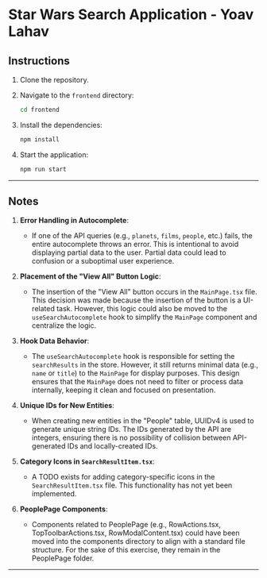 # Star Wars Search Application - Yoav Lahav

## Instructions

1. Clone the repository.

2. Navigate to the `frontend` directory:
   ```bash
   cd frontend 
   ```
3. Install the dependencies:
   ```bash
   npm install
   ```

   
2. Start the application:
   ```bash
   npm run start
   ```

---

## Notes

1. **Error Handling in Autocomplete**:

   - If one of the API queries (e.g., `planets`, `films`, `people`, etc.) fails, the entire autocomplete throws an error. This is intentional to avoid displaying partial data to the user. Partial data could lead to confusion or a suboptimal user experience.

2. **Placement of the "View All" Button Logic**:

   - The insertion of the "View All" button occurs in the `MainPage.tsx` file. This decision was made because the insertion of the button is a UI-related task. However, this logic could also be moved to the `useSearchAutocomplete` hook to simplify the `MainPage` component and centralize the logic.

3. **Hook Data Behavior**:

   - The `useSearchAutocomplete` hook is responsible for setting the `searchResults` in the store. However, it still returns minimal data (e.g., `name` or `title`) to the `MainPage` for display purposes. This design ensures that the `MainPage` does not need to filter or process data internally, keeping it clean and focused on presentation.

4. **Unique IDs for New Entities**:

   - When creating new entities in the "People" table, UUIDv4 is used to generate unique string IDs. The IDs generated by the API are integers, ensuring there is no possibility of collision between API-generated IDs and locally-created IDs.

5. **Category Icons in `SearchResultItem.tsx`**:

   - A TODO exists for adding category-specific icons in the `SearchResultItem.tsx` file. This functionality has not yet been implemented.

6. **PeoplePage Components**:
   - Components related to PeoplePage (e.g., RowActions.tsx, TopToolbarActions.tsx, RowModalContent.tsx) could have been moved into the components directory to align with a standard file structure. For the sake of this exercise, they remain in the PeoplePage folder.

---
